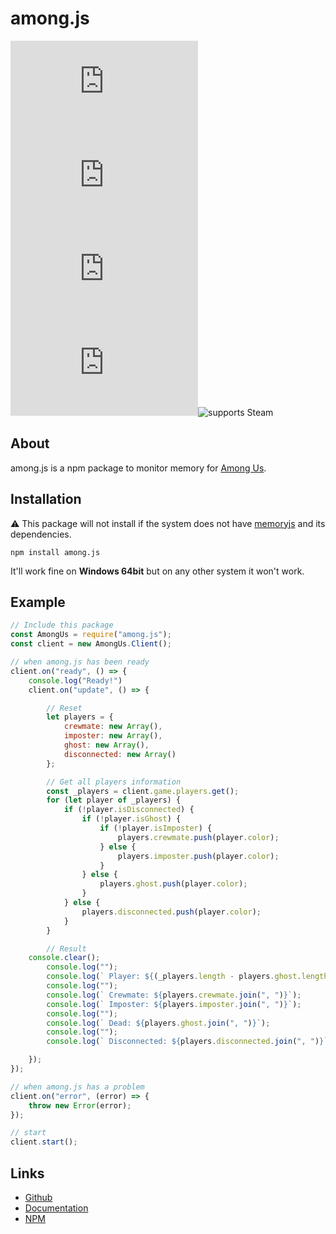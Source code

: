 # among.js
![npm](https://img.shields.io/npm/v/among.js)![GitHub last commit](https://img.shields.io/github/last-commit/CantRunRiver/among.js)![GitHub contributors](https://img.shields.io/github/contributors/CantRunRiver/among.js)![Lines of code](https://img.shields.io/tokei/lines/github/CantRunRiver/among.js)![supports Steam](https://img.shields.io/badge/supports-Steam-yellow)
## About
among.js is a npm package to monitor memory for [Among Us](https://store.steampowered.com/app/945360/Among_Us).

## Installation
⚠ This package will not install if the system does not have [memoryjs](https://github.com/Rob--/memoryjs) and its dependencies.
```
npm install among.js
```
It'll work fine on **Windows 64bit** but on any other system it won't work.

## Example
```javascript
// Include this package
const AmongUs = require("among.js");
const client = new AmongUs.Client();

// when among.js has been ready
client.on("ready", () => {
	console.log("Ready!")
	client.on("update", () => {

		// Reset
		let players = {
			crewmate: new Array(),
			imposter: new Array(),
			ghost: new Array(),
			disconnected: new Array()
		};

		// Get all players information
		const _players = client.game.players.get();
		for (let player of _players) {
			if (!player.isDisconnected) {
				if (!player.isGhost) {
					if (!player.isImposter) {
						players.crewmate.push(player.color);
					} else {
						players.imposter.push(player.color);
					}
				} else {
					players.ghost.push(player.color);
				}
			} else {
				players.disconnected.push(player.color);
			}
		}

		// Result
    console.clear();
		console.log("");
		console.log(` Player: ${(_players.length - players.ghost.length - players.disconnected.length)} / ${_players.length}`);
		console.log("");
		console.log(` Crewmate: ${players.crewmate.join(", ")}`);
		console.log(` Imposter: ${players.imposter.join(", ")}`);
		console.log("");
		console.log(` Dead: ${players.ghost.join(", ")}`);
		console.log("");
		console.log(` Disconnected: ${players.disconnected.join(", ")}`);

	});
});

// when among.js has a problem
client.on("error", (error) => {
	throw new Error(error);
});

// start
client.start();
```

## Links
- [Github](https://github.com/CantRunRiver/among.js)
- [Documentation](https://github.com/CantRunRiver/among.js/wiki)
- [NPM](https://www.npmjs.com/package/among.js)
